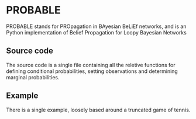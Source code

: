 # PROBABLE
PROBABLE stands for PROpagation in BAyesian BeLiEf networks, and is an Python implementation of Belief Propagation for Loopy Bayesian Networks

## Source code
The source code is a single file containing all the reletive functions for defining conditional probabilities, setting observations and determining marginal probabilities.

## Example
There is a single example, loosely based around a truncated game of tennis.
